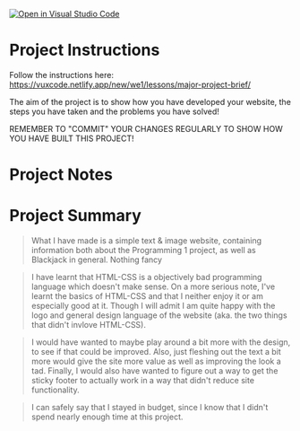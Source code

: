 [![Open in Visual Studio Code](https://classroom.github.com/assets/open-in-vscode-718a45dd9cf7e7f842a935f5ebbe5719a5e09af4491e668f4dbf3b35d5cca122.svg)](https://classroom.github.com/online_ide?assignment_repo_id=14595329&assignment_repo_type=AssignmentRepo)
# Project Instructions

Follow the instructions here: https://vuxcode.netlify.app/new/we1/lessons/major-project-brief/

The aim of the project is to show how you have developed your website, the steps you have taken and the problems you have solved!

REMEMBER TO "COMMIT" YOUR CHANGES REGULARLY TO SHOW HOW YOU HAVE BUILT THIS PROJECT!

# Project Notes

# Project Summary

> What I have made is a simple text & image website, containing information both about the Programming 1 project, as well as Blackjack in general. Nothing fancy

> I have learnt that HTML-CSS is a objectively bad programming language which doesn't make sense. On a more serious note, I've learnt the basics of HTML-CSS and that I neither enjoy it or am especially good at it. Though I will admit I am quite happy with the logo and general design language of the website (aka. the two things that didn't invlove HTML-CSS). 

> I would have wanted to maybe play around a bit more with the design, to see if that could be improved. Also, just fleshing out the text a bit more would give the site more value as well as improving the look a tad. Finally, I would also have wanted to figure out a way to get the sticky footer to actually work in a way that didn't reduce site functionality.

> I can safely say that I stayed in budget, since I know that I didn't spend nearly enough time at this project.  
